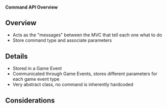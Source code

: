 #### Command API Overview

## Overview
* Acts as the "messages" between the MVC that tell each one what to do
* Store command type and associate parameters

## Details
* Stored in a Game Event
* Communicated through Game Events, stores different parameters for each game event type
* Very abstract class, no command is inherently hardcoded

## Considerations